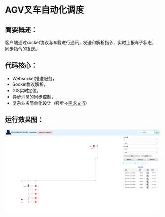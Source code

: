 # AGV叉车自动化调度
## 简要概述：
客户端通过socket协议与车载进行通讯，发送和解析指令，实时上报车子状态，同步指令的发送。
## 代码核心：
* Websocket推送服务，
* Socket协议解析，
* GIS实时定位，
* 异步消息的同步控制，
* 复杂业务简单化设计（移步→[需求文档](https://github.com/LMF2020/AGVController/tree/master/doc)）
## 运行效果图：
![image 程序运行效果图](https://github.com/LMF2020/AGVController/raw/master/doc/img/agv.png)